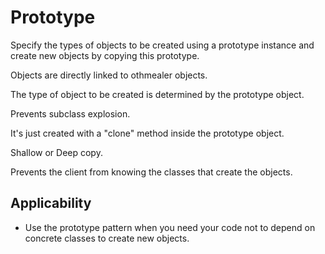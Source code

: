 # Prototype

Specify the types of objects to be created using a prototype instance and create new objects by copying this prototype.

Objects are directly linked to othmealer objects.

The type of object to be created is determined by the prototype object.

Prevents subclass explosion.

It's just created with a "clone" method inside the prototype object.

Shallow or Deep copy.

Prevents the client from knowing the classes that create the objects.

## Applicability

- Use the prototype pattern when you need your code not to depend on concrete classes to create new objects.
